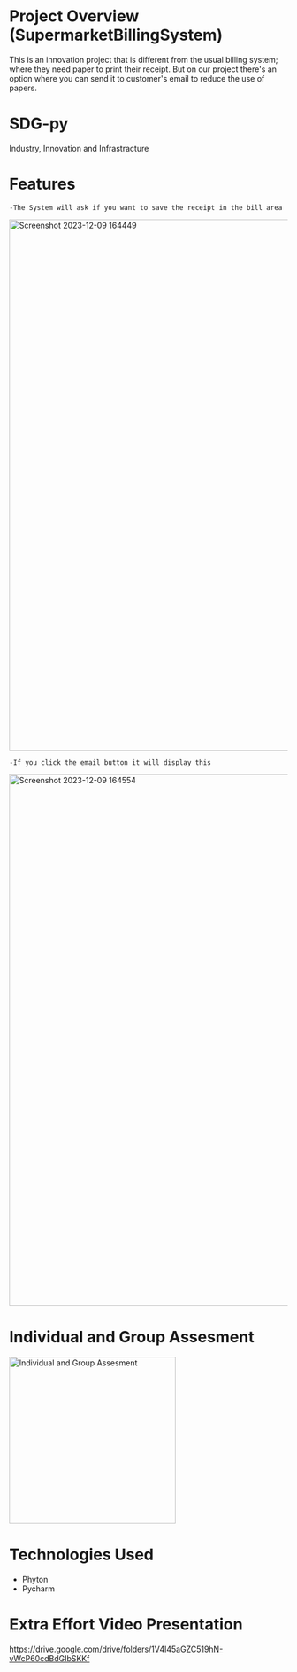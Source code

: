 # Project Overview (SupermarketBillingSystem)
This is an innovation project that is different from the usual billing system; where they need paper to print their receipt. But on our project there's an option where you can send it to customer's email to reduce the use of papers.

# SDG-py
Industry, Innovation and Infrastracture


# Features
    -The System will ask if you want to save the receipt in the bill area
<img width="960" alt="Screenshot 2023-12-09 164449" src="https://github.com/khenZ01/SupermarketBillingSystem/assets/153255839/0b59fc07-cbb3-49cd-9bee-0b43592ed042">

    -If you click the email button it will display this
<img width="960" alt="Screenshot 2023-12-09 164554" src="https://github.com/khenZ01/SupermarketBillingSystem/assets/153255839/65ddc1ad-6ece-43f9-abf1-0cd2f6c2a5fc">

  
# Individual and Group Assesment

<img width="301" alt="Individual and Group Assesment" src="https://github.com/khenZ01/SupermarketBillingSystem/assets/153255839/8dca2b55-8ab5-46c8-aa17-d2b147fecd6e">



# Technologies Used 

- Phyton
- Pycharm

# Extra Effort Video Presentation
https://drive.google.com/drive/folders/1V4l45aGZC519hN-vWcP60cdBdGIbSKKf

